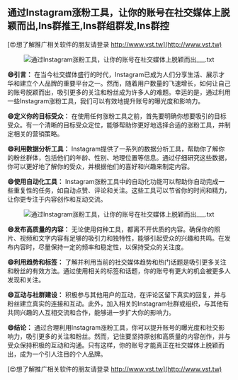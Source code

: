 ## **通过Instagram涨粉工具，让你的账号在社交媒体上脱颖而出,Ins群推王,Ins群组群发,Ins群控**

[😍想了解推广相关软件的朋友请登录 http://www.vst.tw](http://www.vst.tw)

 <center><img src="https://vst.tw/MP4/tuiguang/png/0.png" alt="通过Instagram涨粉工具，让你的账号在社交媒体上脱颖而出___.txt"></center>

**😄引言：**
在当今社交媒体盛行的时代，Instagram已成为人们分享生活、展示才华和建立个人品牌的重要平台之一。然而，随着用户数量的飞速增长，如何让自己的账号脱颖而出，吸引更多的关注和粉丝成为许多人的难题。幸运的是，通过利用一些Instagram涨粉工具，我们可以有效地提升账号的曝光度和影响力。

**😄定义你的目标受众：**
在使用任何涨粉工具之前，首先要明确你想要吸引的目标受众。有一个清晰的目标受众定位，能够帮助你更好地选择合适的涨粉工具，并制定相关的营销策略。

**😄利用数据分析工具：**
Instagram提供了一系列的数据分析工具，帮助你了解你的粉丝群体，包括他们的年龄、性别、地理位置等信息。通过仔细研究这些数据，你可以更好地了解你的受众，并根据他们的喜好和兴趣来制定内容。

**😄使用自动化工具：**
Instagram涨粉工具中的自动化功能可以帮助你自动完成一些重复性的任务，如自动点赞、评论和关注。这些工具可以节省你的时间和精力，让你更专注于内容创作和互动交流。

 <center><img src="https://vst.tw/MP4/tuiguang/png/7.png" alt="通过Instagram涨粉工具，让你的账号在社交媒体上脱颖而出___.txt"></center>

**😄发布高质量的内容：**
无论使用何种工具，都离不开优质的内容。确保你的照片、视频和文字内容有足够的吸引力和独特性，能够引起受众的兴趣和共鸣。在发布内容时，尽量保持一定的频率和稳定性，以保持受众的关注度。

**😄利用趋势和标签：**
了解并利用当前的社交媒体趋势和热门话题是吸引更多关注和粉丝的有效方法。通过使用相关的标签和话题，你的账号有更大的机会被更多人发现和关注。

**😄互动与社群建设：**
积极参与其他用户的互动，在评论区留下真实的回复，并与粉丝建立真实的连接和互动。此外，加入相关的Instagram社群或组织，与其他有共同兴趣的人互相交流和合作，能够进一步扩大你的影响力。

**😄结论：**
通过合理利用Instagram涨粉工具，你可以提升账号的曝光度和社交影响力，吸引更多的关注和粉丝。然而，记住要坚持原创和高质量的内容创作，并与受众保持积极的互动和沟通。只有这样，你的账号才能真正在社交媒体上脱颖而出，成为一个引人注目的个人品牌。

[😍想了解推广相关软件的朋友请登录 http://www.vst.tw](http://www.vst.tw)



